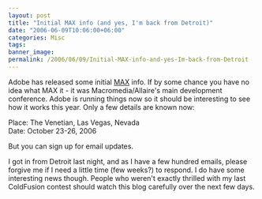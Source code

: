 ```yaml
---
layout: post
title: "Initial MAX info (and yes, I'm back from Detroit)"
date: "2006-06-09T10:06:00+06:00"
categories: Misc 
tags: 
banner_image: 
permalink: /2006/06/09/Initial-MAX-info-and-yes-Im-back-from-Detroit
---
```


Adobe has released some initial <a href="http://www.adobe.com/events/max/">MAX</a> info. If by some chance you have no idea what MAX it - it was Macromedia/Allaire's main development conference. Adobe is running things now so it should be interesting to see how it works this year. Only a few details are known now:

Place: The Venetian, Las Vegas, Nevada<br>
Date: October 23-26, 2006

But you can sign up for email updates. 

I got in from Detroit last night, and as I have a few hundred emails, please forgive me if I need a little time (few weeks?) to respond. I do have some interesting news though. People who weren't exactly thrilled with my last ColdFusion contest should watch this blog carefully over the next few days.